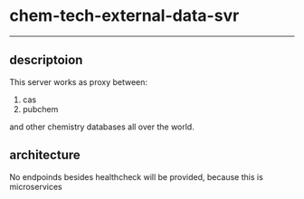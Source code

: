 # chem-tech-external-data-svr

---

## descriptoion

This server works as proxy between:

1. cas
2. pubchem

and other chemistry databases all over the world.

## architecture

No endpoinds besides healthcheck will be provided, because this is microservices
